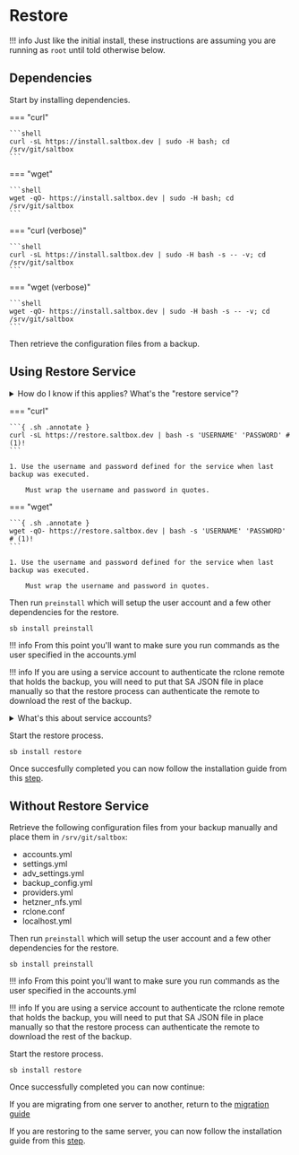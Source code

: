 # Restore

!!! info
    Just like the initial install, these instructions are assuming you are running as `root` until told otherwise below.

## Dependencies

Start by installing dependencies.

=== "curl"

    ```shell
    curl -sL https://install.saltbox.dev | sudo -H bash; cd /srv/git/saltbox
    ```

=== "wget"

    ```shell
    wget -qO- https://install.saltbox.dev | sudo -H bash; cd /srv/git/saltbox
    ```

=== "curl (verbose)"

    ```shell
    curl -sL https://install.saltbox.dev | sudo -H bash -s -- -v; cd /srv/git/saltbox
    ```

=== "wget (verbose)"

    ```shell
    wget -qO- https://install.saltbox.dev | sudo -H bash -s -- -v; cd /srv/git/saltbox
    ```

Then retrieve the configuration files from a backup.

## Using Restore Service

 <details>
  <summary>How do I know if this applies?  What's the "restore service"?</summary>
  <br />

  When you set up the backup, you may have entered values in these two fields in the backup config file:
    
  ```text
  ---
  backup:
  ...
    restore_service:
      user: SOMEUSERNAME
      pass: SOMEPASSWORD
  ```

  If you did so, you can leverage the restore service.  If you didn't, you cannot leverage the restore service. 

  Those values would be things *you made up*.  Nobody but you knows what they are.  If you do not know them, or have misplaced them, you will have to proceed without the restore service.
  </details>

=== "curl"

    ```{ .sh .annotate }
    curl -sL https://restore.saltbox.dev | bash -s 'USERNAME' 'PASSWORD' # (1)!
    ```

    1. Use the username and password defined for the service when last backup was executed.

        Must wrap the username and password in quotes.

=== "wget"

    ```{ .sh .annotate }
    wget -qO- https://restore.saltbox.dev | bash -s 'USERNAME' 'PASSWORD' # (1)!
    ```

    1. Use the username and password defined for the service when last backup was executed.

        Must wrap the username and password in quotes.

Then run `preinstall` which will setup the user account and a few other dependencies for the restore.

```shell
sb install preinstall
```

!!! info
    From this point you'll want to make sure you run commands as the user specified in the accounts.yml

!!! info
    If you are using a service account to authenticate the rclone remote that holds the backup, you will need to put that SA JSON file in place manually so that the restore process can authenticate the remote to download the rest of the backup.

 <details>
  <summary>What's this about service accounts?</summary>
  <br />

  Open `rclone.conf` in a text editor and look through the remotes defined in there.

  If the look like this:

  ```text
  [SOME REMOTE]
  type = drive
  scope = drive
  service_account_file = /opt/sa/all/1500.json
  team_drive = OZZY
  root_folder_id =
  ```

  You will need to make sure that service account file [`/opt/sa/all/1500.json`] is available on the new saltbox machine at that same path in order to authenticate against google and download the backup files you're about to restore.
  </details>

Start the restore process.

```shell
sb install restore
```

Once succesfully completed you can now follow the installation guide from this [step](../../saltbox/install/install.md#step-5-saltbox).

## Without Restore Service

Retrieve the following configuration files from your backup manually and place them in `/srv/git/saltbox`:

* accounts.yml
* settings.yml
* adv_settings.yml
* backup_config.yml
* providers.yml
* hetzner_nfs.yml
* rclone.conf
* localhost.yml

Then run `preinstall` which will setup the user account and a few other dependencies for the restore.

```shell
sb install preinstall
```

!!! info
    From this point you'll want to make sure you run commands as the user specified in the accounts.yml

!!! info
    If you are using a service account to authenticate the rclone remote that holds the backup, you will need to put that SA JSON file in place manually so that the restore process can authenticate the remote to download the rest of the backup.

Start the restore process.

```shell
sb install restore
```

Once successfully completed you can now continue:

If you are migrating from one server to another, return to the [migration guide](migrate.md)

If you are restoring to the same server, you can now follow the installation guide from this [step](../../saltbox/install/install.md#step-5-saltbox).
